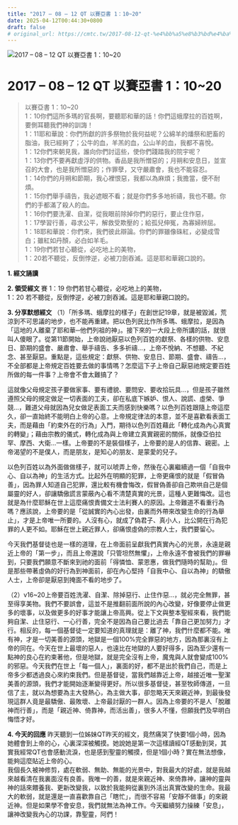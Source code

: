 ```yaml
---
title: "2017 – 08 – 12 QT 以賽亞書 1：10~20"
date: 2025-04-12T00:44:30+0800
draft: false
# original_url: https://cmtc.tw/2017-08-12-qt-%e4%bb%a5%e8%b3%bd%e4%ba%9e%e6%9b%b8-1%ef%bc%9a1020
---
```


![2017 – 08 – 12 QT 以賽亞書 1：10\~20](/images/qt.jpg   "2017 – 08 – 12 QT 以賽亞書 1：10\~20")

# 2017 – 08 – 12 QT 以賽亞書 1：10\~20

> 以賽亞書 1：10\~20  
> 1：10你們這所多瑪的官長啊，要聽耶和華的話！你們這蛾摩拉的百姓啊，要側耳聽我們神的訓誨！  
> 1：11耶和華說：你們所獻的許多祭物於我何益呢？公綿羊的燔祭和肥畜的脂油，我已經夠了；公牛的血，羊羔的血，公山羊的血，我都不喜悅。  
> 1：12你們來朝見我，誰向你們討這些，使你們踐踏我的院宇呢？  
> 1：13你們不要再獻虛浮的供物。香品是我所憎惡的；月朔和安息日，並宣召的大會，也是我所憎惡的；作罪孽，又守嚴肅會，我也不能容忍。  
> 1：14你們的月朔和節期，我心裡恨惡，我都以為麻煩；我擔當，便不耐煩。  
> 1：15你們舉手禱告，我必遮眼不看；就是你們多多地祈禱，我也不聽。你們的手都滿了殺人的血。  
> 1：16你們要洗濯、自潔，從我眼前除掉你們的惡行，要止住作惡，  
> 1：17學習行善，尋求公平，解救受欺壓的；給孤兒伸冤，為寡婦辨屈。  
> 1：18耶和華說：你們來，我們彼此辯論。你們的罪雖像硃紅，必變成雪白；雖紅如丹顏，必白如羊毛。  
> 1：19你們若甘心聽從，必吃地上的美物，  
> 1：20若不聽從，反倒悖逆，必被刀劍吞滅。這是耶和華親口說的。

**1. 經文誦讀**

**2. 領受經文**
賽 1：19 你們若甘心聽從，必吃地上的美物，  
1：20 若不聽從，反倒悖逆，必被刀劍吞滅。這是耶和華親口說的。

**3. 分享默想經文**
（1）「所多瑪、蛾摩拉的樣子」在創世記19章，就是被毀滅，荒涼到不可思議的地步，也不能再重建。把以色列民比作所多瑪、蛾摩拉，是因為「這地的人離棄了耶和華─他們列祖的神」。接下來的一大段上帝所講的話，就很叫人傻眼了。從第11節開始，上帝說祂厭惡以色列百姓的獻祭、各樣的供物、安息日、節期的盛會、嚴肅會、舉手禱告、多多祈禱…，上帝不悅納、不想聽、不紀念、甚至厭惡。重點是，這些規定：獻祭、供物、安息日、節期、盛會、禱告…，不全部都是上帝規定百姓要去做的事情嗎？怎麼這下子上帝自己厭惡祂規定要百姓所做的每一件事？上帝會不會太難搞了？

這就像父母規定孩子要做家事、要有禮貌、要問安、要收拾玩具…，但是孩子雖然遵照父母的規定做足一切表面的工夫，卻在私底下嫉妒、恨人、說謊、虛榮、爭競…，難道父母就因為兒女做足表面工夫而感到快樂嗎？以色列百姓跟隨上帝這麼久，卻一直始終不能明白上帝的心意。上帝規定律法的本意，並不是喜歡看表面工夫，而是藉由「約束外在的行為」入門，期待以色列百姓藉此「轉化成為內心真實的轉變」；藉由宗教的儀式，轉化成為與上帝建立真實親密的關係，就像亞伯拉罕、摩西、大衛…一樣。上帝要的不是裝個樣子，上帝要的是人的信靠、親密。上帝渴望的不是僕人，而是朋友，是知心的朋友、是蒙愛的兒子。

以色列百姓以為外面做做樣子，就可以唬弄上帝，然後在心裏繼續過一個「自我中心、自以為神」的生活方式。比起外在明顯的犯罪，上帝更痛恨的就是「假冒偽善」，因為罪人知道自己犯罪，還比較有機會悔改，假冒偽善卻自己欺哄自己是個屬靈的好人，卻讓驕傲謊言蒙蔽內心看不清楚真實的光景，這種人更難悔改。這也就是為什麼耶穌在世上這麼痛恨責備文士法利賽人的原因。上帝難道不看重行為嗎？應該說，上帝要的是「從誠實的內心出發，由裏而外帶來改變生命的行為舉止」，才是上帝唯一所要的。人沒有心，就成了偽君子、真小人，比公開在行為犯罪的人更不如。耶穌在世上親近罪人，卻痛恨虛偽的宗教人士，我們要留心。

今天我們基督徒也是一樣的道理，在上帝面前呈獻我們真實內心的光景，永遠是親近上帝的「第一步」，而且上帝還說「只管坦然無懼」，上帝永遠不會被我們的罪嚇到，只要我們願意不斷來到祂的面前「得憐恤、蒙恩惠，做我們隨時的幫助」。但是那些帶著虛偽的好行為到神面前，卻在內心堅持「自我中心、自以為神」的驕傲人士，上帝卻是厭惡到掩面不看的地步了。

（2）v16\~20上帝要百姓洗濯、自潔、除掉惡行、止住作惡…，就必完全無罪，甚至得享美物。我們不要誤會，這並不是推翻前面所說的內心改變，好像要停止做更多的壞事，以及做更多的好事才能讓上帝高興。從上下文與整本聖經來看，我們能夠自潔、止住惡行、一心行善，完全不是因為自己要比過去「靠自己更加努力」才行。相反的，每一個基督徒一定要知道的真理就是：離了神，我們什麼都不能。唯有神，才是一切美善的源頭，地獄是一個100%完全罪惡的地方，因為那裏沒有上帝的同在。今天在世上最壞的惡人，也遠比在地獄的人要好得多，因為至少還有一點神的良心在約束著他，但是地獄，就是完全沒有上帝，魔鬼與人就會變成100%的邪惡。今天我們在世上「每一個人」，裏面的好，都不是出於我們自己，而是上帝多少都透過良心來約束我們。但是基督徒，當我們越靠近上帝，越接近唯一聖潔美善的源頭，我們才能開始逐漸變得更好。所以很多基督徒，甚至牧師傳道，一旦信了主，就以為想要為主大發熱心，為主做大事，卻忽略天天來親近神，到最後發現這群人竟是最驕傲、最敗壞、上帝最討厭的一群人。因為上帝要的不是人「脫離神而行善」，而是「親近神、倚靠神，而活出善」，很多人不懂，但願我們及早明白悔悟才好。

**4. 今天的回應**
昨天聽到一位姊妹QT昨天的經文，竟然痛哭了快要1個小時，因為她體會到上帝的心，心裏深深被觸摸。她說她是第一次這樣讀經QT感動到哭，其實我經常QT也會感動流淚，也是感到聖靈的觸摸，但是1個小時？實在無法想像，能夠這麼貼近上帝的心。  
我個長久被神修剪，處在軟弱、無助、無能的光景中，對我最大的好處，就是我越來越看清在我裏面沒有良善。我唯一的善，就是來親近神、來倚靠神，讓神的靈與神的話來餵養我、更新改變我，以致於我能夠從裏到外活出真實改變的生命。我最大的軟弱，就是還是一直喜歡靠自己「瞎忙」，而很不容易「安靜不做事」的來親近神。但是如果學不會安息，我們就無法為神工作。今天繼續努力操練「安息」，讓神改變我內心的功課，靠聖靈，阿們！
